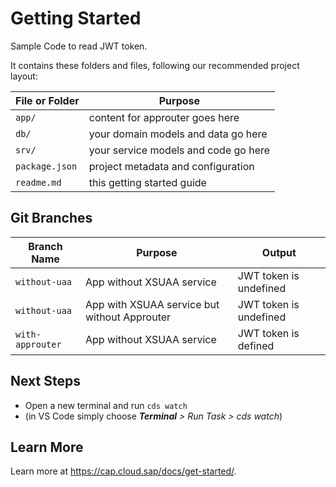 # Getting Started

Sample Code to read JWT token.

It contains these folders and files, following our recommended project layout:

| File or Folder | Purpose                              |
| -------------- | ------------------------------------ |
| `app/`         | content for approuter goes here      |
| `db/`          | your domain models and data go here  |
| `srv/`         | your service models and code go here |
| `package.json` | project metadata and configuration   |
| `readme.md`    | this getting started guide           |

## Git Branches

| Branch Name      | Purpose                                      | Output                 |
| ---------------- | -------------------------------------------- | ---------------------- |
| `without-uaa`    | App without XSUAA service                    | JWT token is undefined |
| `without-uaa`    | App with XSUAA service but without Approuter | JWT token is undefined |
| `with-approuter` | App without XSUAA service                    | JWT token is defined   |

## Next Steps

- Open a new terminal and run `cds watch`
- (in VS Code simply choose _**Terminal** > Run Task > cds watch_)

## Learn More

Learn more at https://cap.cloud.sap/docs/get-started/.
